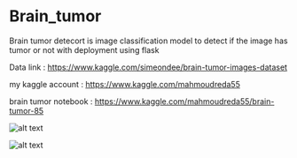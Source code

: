 # Brain_tumor


Brain tumor detecort is image classification model to detect if the image has tumor or not with deployment  using flask  


 Data link  : https://www.kaggle.com/simeondee/brain-tumor-images-dataset
 
 my kaggle account : https://www.kaggle.com/mahmoudreda55
 
 
brain tumor notebook :  https://www.kaggle.com/mahmoudreda55/brain-tumor-85



![alt text](https://ibb.co/wLvpRfD)


![alt text](https://ibb.co/yP6WDZh)




